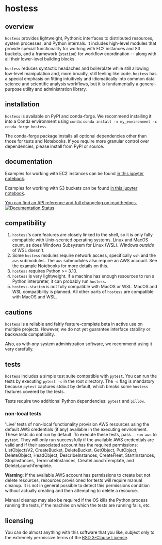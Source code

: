 # hostess

## overview

`hostess` provides lightweight, Pythonic interfaces to distributed resources, 
system processes, and Python internals. It includes high-level modules that 
provide special functionality for working with EC2 instances and S3 buckets,
and a framework (`station`) for workflow coordination -- along with all their 
lower-level building blocks.

`hostess` reduces syntactic headaches and boilerplate while still 
allowing low-level manipulation and, more broadly, still feeling like code. 
`hostess` has a special emphasis on fitting intuitively and idiomatically into 
common data science and scientific analysis workflows, but it is fundamentally 
a general-purpose utility and administration library.

## installation

`hostess` is available on PyPI and conda-forge. We recommend installing it
into a Conda environment using `conda`:
`conda install -n my_environment -c conda-forge hostess`. 

The conda-forge package installs all optional dependencies other than those
for tests and Notebooks. If you require more granular control over 
dependencies, please install from PyPI or source.

## documentation

Examples for working with EC2 instances can be found [in this jupyter notebook](https://github.com/MillionConcepts/hostess/blob/main/examples/ec2.ipynb).

Examples for working with S3 buckets can be found [in this jupyter notebook](https://github.com/MillionConcepts/hostess/blob/main/examples/s3.ipynb).

[You can find an API reference and full changelog on readthedocs.](https://hostess.readthedocs.io)
[![Documentation Status](https://readthedocs.org/projects/hostess/badge/?version=latest)](https://hostess.readthedocs.io/en/latest/?badge=latest)

## compatibility

1. `hostess`'s core features are closely linked to the shell, so it is 
only fully compatible with Unix-scented operating systems. Linux and MacOS 
count, as does Windows Subsystem for Linux (WSL). Windows *outside* of WSL 
doesn't.
2. Some `hostess` modules require network access, specifically `ssh` and the
`aws` submodules. The `aws` submodules also require an AWS account. See the 
example Notebooks for more details on this.
3. `hostess` requires Python >= 3.10.
4. `hostess` is very lightweight. If a machine has enough resources to run 
a Python interpreter, it can probably run `hostess`.
5. `hostess.station` is not fully compatible with MacOS or WSL. MacOS and WSL 
compatibility is planned. All other parts of `hostess` are compatible with 
MacOS and WSL.

## cautions

`hostess` is a reliable and fairly feature-complete beta in active use on
multiple projects. However, we do not yet guarantee interface stability or
backwards compatibility. 

Also, as with _any_ system administration software, we recommend using it very 
carefully.

## tests

`hostess` includes a simple test suite compatible with `pytest`.
You can run the tests by executing `pytest -s` in the root directory. 
The `-s` flag is mandatory because `pytest` captures stdout by default, which 
breaks some `hostess` features covered by the tests.

Tests require two additional Python dependencies: `pytest` and `pillow`.

### non-local tests

'Live' tests of non-local functionality provision AWS resources using the 
default AWS credentials (if any) available in the executing environment. 
These tests do not run by default. To execute these tests, pass `--run-aws`
to `pytest`. They will only run successfully if the available AWS credentials
are valid and if their associated account has the required permissions: 
ListObjectsV2, CreateBucket, DeleteBucket, GetObject, PutObject, DeleteObject, 
HeadObject, DescribeInstances, CreateFleet, StartInstances, StopInstances, 
TerminateInstances, CreateLaunchTemplate, and DeleteLaunchTemplete. 

**Warning**:
If the available AWS account has permissions to create but 
not delete resources, resources provisioned for tests will require manual 
cleanup. It is not in general possible to detect this permissions condition 
without actually creating and then attempting to delete a resource.

Manual cleanup may also be required if the OS kills the Python process
running the tests, if the machine on which the tests are running fails, etc.


## licensing

You can do almost anything with this software that you like, subject only to 
the extremely permissive terms of the [BSD 3-Clause License](LICENSE).
